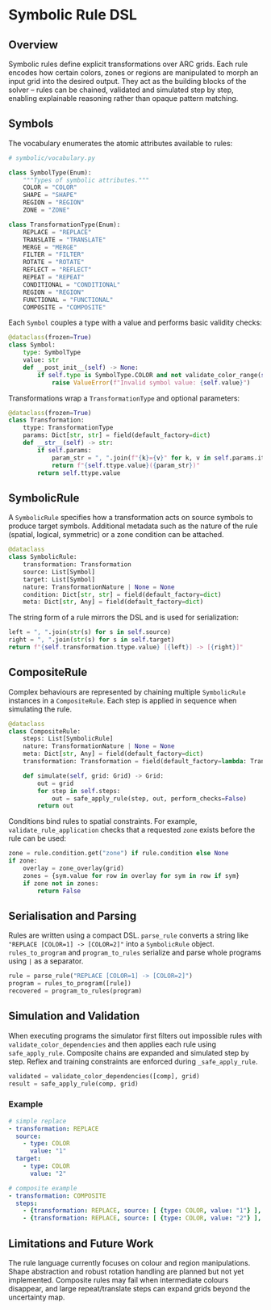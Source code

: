 # Symbolic Rule DSL

## Overview

Symbolic rules define explicit transformations over ARC grids. Each rule encodes how certain colors, zones or regions are manipulated to morph an input grid into the desired output. They act as the building blocks of the solver – rules can be chained, validated and simulated step by step, enabling explainable reasoning rather than opaque pattern matching.

## Symbols

The vocabulary enumerates the atomic attributes available to rules:

```python
# symbolic/vocabulary.py
```
```python
class SymbolType(Enum):
    """Types of symbolic attributes."""
    COLOR = "COLOR"
    SHAPE = "SHAPE"
    REGION = "REGION"
    ZONE = "ZONE"
```

```python
class TransformationType(Enum):
    REPLACE = "REPLACE"
    TRANSLATE = "TRANSLATE"
    MERGE = "MERGE"
    FILTER = "FILTER"
    ROTATE = "ROTATE"
    REFLECT = "REFLECT"
    REPEAT = "REPEAT"
    CONDITIONAL = "CONDITIONAL"
    REGION = "REGION"
    FUNCTIONAL = "FUNCTIONAL"
    COMPOSITE = "COMPOSITE"
```

Each `Symbol` couples a type with a value and performs basic validity checks:

```python
@dataclass(frozen=True)
class Symbol:
    type: SymbolType
    value: str
    def __post_init__(self) -> None:
        if self.type is SymbolType.COLOR and not validate_color_range(self.value):
            raise ValueError(f"Invalid symbol value: {self.value}")
```

Transformations wrap a `TransformationType` and optional parameters:

```python
@dataclass(frozen=True)
class Transformation:
    ttype: TransformationType
    params: Dict[str, str] = field(default_factory=dict)
    def __str__(self) -> str:
        if self.params:
            param_str = ", ".join(f"{k}={v}" for k, v in self.params.items())
            return f"{self.ttype.value}({param_str})"
        return self.ttype.value
```

## SymbolicRule

A `SymbolicRule` specifies how a transformation acts on source symbols to produce target symbols. Additional metadata such as the nature of the rule (spatial, logical, symmetric) or a zone condition can be attached.

```python
@dataclass
class SymbolicRule:
    transformation: Transformation
    source: List[Symbol]
    target: List[Symbol]
    nature: TransformationNature | None = None
    condition: Dict[str, str] = field(default_factory=dict)
    meta: Dict[str, Any] = field(default_factory=dict)
```
The string form of a rule mirrors the DSL and is used for serialization:

```python
left = ", ".join(str(s) for s in self.source)
right = ", ".join(str(s) for s in self.target)
return f"{self.transformation.ttype.value} [{left}] -> [{right}]"
```

## CompositeRule

Complex behaviours are represented by chaining multiple `SymbolicRule` instances in a `CompositeRule`. Each step is applied in sequence when simulating the rule.

```python
@dataclass
class CompositeRule:
    steps: List[SymbolicRule]
    nature: TransformationNature | None = None
    meta: Dict[str, Any] = field(default_factory=dict)
    transformation: Transformation = field(default_factory=lambda: Transformation(TransformationType.COMPOSITE))

    def simulate(self, grid: Grid) -> Grid:
        out = grid
        for step in self.steps:
            out = safe_apply_rule(step, out, perform_checks=False)
        return out
```

Conditions bind rules to spatial constraints. For example, `validate_rule_application` checks that a requested `zone` exists before the rule can be used:

```python
zone = rule.condition.get("zone") if rule.condition else None
if zone:
    overlay = zone_overlay(grid)
    zones = {sym.value for row in overlay for sym in row if sym}
    if zone not in zones:
        return False
```

## Serialisation and Parsing

Rules are written using a compact DSL. `parse_rule` converts a string like `"REPLACE [COLOR=1] -> [COLOR=2]"` into a `SymbolicRule` object. `rules_to_program` and `program_to_rules` serialize and parse whole programs using `|` as a separator.

```python
rule = parse_rule("REPLACE [COLOR=1] -> [COLOR=2]")
program = rules_to_program([rule])
recovered = program_to_rules(program)
```

## Simulation and Validation

When executing programs the simulator first filters out impossible rules with `validate_color_dependencies` and then applies each rule using `safe_apply_rule`. Composite chains are expanded and simulated step by step. Reflex and training constraints are enforced during `_safe_apply_rule`.

```python
validated = validate_color_dependencies([comp], grid)
result = safe_apply_rule(comp, grid)
```

### Example

```yaml
# simple replace
- transformation: REPLACE
  source:
    - type: COLOR
      value: "1"
  target:
    - type: COLOR
      value: "2"

# composite example
- transformation: COMPOSITE
  steps:
    - {transformation: REPLACE, source: [ {type: COLOR, value: "1"} ], target: [ {type: COLOR, value: "2"} ] }
    - {transformation: REPLACE, source: [ {type: COLOR, value: "2"} ], target: [ {type: COLOR, value: "3"} ] }
```

## Limitations and Future Work

The rule language currently focuses on colour and region manipulations. Shape abstraction and robust rotation handling are planned but not yet implemented. Composite rules may fail when intermediate colours disappear, and large repeat/translate steps can expand grids beyond the uncertainty map.

